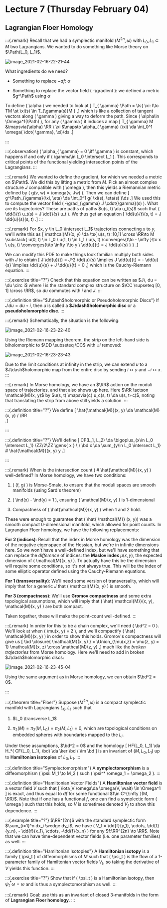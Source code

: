 # Lecture 7 (Thursday February 04)

## Lagrangian Floer Homology


:::{.remark}
Recall that we had a symplectic manifold $(M^{2n}, \omega)$ with $L_0, L_1 \subset M$ two Lagrangians.
We wanted to do something like Morse theory on $\Path(L_0, L_1)$.

![image_2021-02-16-22-21-44](figures/image_2021-02-16-22-21-44.png)

What ingredients do we need?

- Something to replace $-df$: $\alpha$

- Something to replace the vector field \( -\gradient \): we defined a metric $g^\Path$ using $\alpha$

To define \( \alpha \) we needed to look at 
\[
T_{ \gamma} \Path = \ts{ \xi: I\to TM \st \xi(s) \in T_{\gamma(s)}M } 
,\]
which is like a collection of tangent vectors along \( \gamma \) giving a way to deform the path.
Since \( \alpha\in \Omega^1(\Path) \), for any \( \gamma \) it induces a map 
\[
T_{ \gamma} M &\mapsvia{\alpha} \RR \\
\xi &\mapsto \alpha_{ \gamma} (\xi) \da \int_0^1 \omega( \dot{ \gamma}, \xi)\ds
.\]

:::

:::{.observation}
\( \alpha_{ \gamma} = 0 \iff \gamma \) is constant, which happens if and only if \( \gamma\in L_0 \intersect L_1 \).
This corresponds to critical points of the functional yielding intersection points of the Lagrangians.
:::

:::{.remark}
We wanted to define the gradient, for which we needed a metric on $\Path$.
We did this by lifting a metric from $M$.
Pick an almost complex structure $J$ compatible with \( \omega \), then this yields a Riemannian metric defined by \( g(v, w) = \omega(v, Jw) \).
Then we can define
\[
g^\Path_{\gamma}(\xi, \eta) \da \int_0^1 g( \xi(s), \eta(s) )\ds
.\]
We used this to compute the vector field \( -\grad_{\gamma} J \cdot{\gamma}(s) \).
What are its trajectories?
These are paths of paths $u(s, t) \da u_t(s)$ such that \( \dd{}{t} u_t(s) = J \dd{}{s} u_t \).
We thus get an equation
\[
\dd{u}{t}(s, t) = J \dd{u}{s}(s, t)
.\]
:::

:::{.remark}
For $x, y \in L_0 \intersect L_1$ trajectories connecting $x$ to $y$, we'll write this as 
\[
\mathcal{M}(x, y) \da \ts{ 
u(s, t) :[0,1] \cross \RR\to M 
\substack{ 
  u(0, t) \in L_0 \\ 
  u(1, t) \in L_1 \\ 
  u(s, t) \converges{t\to - \infty }\to x \\ 
  u(s, t) \converges{t\to \infty }\to y \\
  \dd{u}{t} = J \dd{u}{s}
} 
} 
.\]

We can modify this PDE to make things look familiar: multiply both sides with $J$ to obtain 
\[
J \dd{u}{t} = J^2 \dd{u}{s} \implies
J \dd{u}{t} = - \dd{u}{s} \implies
\dd{u}{s} + J \dd{u}{t} = 0
,\]
which is the Cauchy-Riemann equation.
:::

:::{.exercise title="?"}
Check that this equation can be written as $J\, du = \du \circ i$ where $i$ is the standard complex structure on $\CC \supseteq [0, 1] \cross \RR$, so $du$ commutes with $i$ and $J$.
:::

:::{.definition title="$J\dash$holomorphic or Pseudoholomorphic Discs"}
If $J\, du = du \circ i$, then $u$ is called a **$J\dash$holomorphic disc** or a **pseudoholomorphic disc**.
:::


:::{.remark}
Schematically, the situation is the following:

![image_2021-02-16-23-22-40](figures/image_2021-02-16-23-22-40.png)

Using the Riemann mapping theorem, the strip on the left-hand side is biholomorphic to $\DD \subseteq \CC$ with $\pm i$ removed:

![image_2021-02-16-23-23-43](figures/image_2021-02-16-23-23-43.png)

Due to the limit conditions at infinity in the strip, we can extend $u$ to a $J\dash$holomorphic map from the entire disc by sending $i\mapsto y$ and $-i\mapsto x$.
:::


:::{.remark}
In Morse homology, we have an $\RR$ action on the moduli space of trajectories, and that also shows up here.
Here $\RR \actson \mathcal{M}(x, y)$ by $u(s, t) \mapsvia{c} u_c(s, t) \da u(s, t+c)$, noting that translating the strip from above still yields a solution.
:::


:::{.definition title="?"}
We define
\[
\hat{\mathcal{M}}(x, y) \da \mathcal{M}(x, y) / \RR  
.\]

:::

:::{.definition title="?"}
We'll define
\[
CF(L_1, L_2) \da \bigoplus_{x\in L_0 \intersect L_1} \ZZ/2\ZZ \gens{ x } \\ \\
\bd x \da \sum_{y\in L_0 \intersect L_1} \# \hat{\mathcal{M}}(x, y) y 
.\]

:::

:::{.remark}
When is the intersection count \( \# \hat{\mathcal{M}}(x, y)  \) well-defined?
In Morse homology, we have two conditions:

1. \( (f, g) \) is Morse-Smale, to ensure that the moduli spaces are smooth manifolds (using Sard's theorem)

2. \( \ind(x) - \ind(y) = 1 \), ensuring \( \mathcal{M}(x, y)  \) is 1-dimensional

3. Compactness of \( \hat{\mathcal{M}}(x, y)  \) when 1 and 2 hold.

These were enough to guarantee that \( \hat{ \mathcal{M}} (x, y)\) was a smooth compact 0-dimensional manifold, which allowed for point counts.
In Lagrangian Floer homology, we have the following replacements:


**For 2 (indices)**:
Recall that the index in Morse homology was the dimension of the negative eigenspace of the Hessian, but we're in infinite dimensions here.
So we won't have a well-defined index, but we'll have something that can replace the *difference* of indices: the **Maslov index** $\mu(x, y)$, the expected dimension of \( \mathcal{M}(x, y)  \).
To actually have this be the dimension will require some conditions, so it's not always true.
This will be the index of some elliptic operator defined using the Cauchy-Riemann equations.

**For 1 (transversality)**:
We'll need some version of transversality, which will imply that for a generic $J$ that \( \mathcal{M}(x, y)  \) is smooth.

**For 3 (compactness)**:
We'll use **Gromov compactness** and some extra topological assumptions, which will imply that \( \hat{ \mathcal{M}}(x, y), \mathcal{M}(x, y)   \) are both compact.

Taken together, these will make the point-count well-defined.
:::

:::{.remark}
In order for this to be a chain complex, we'll need \( \bd^2 = 0 \).
We'll look at when \( \mu(x, y) = 2 \), and we'll compactify \( \hat{ \mathcal{M}}(x, y)  \) in order to show this holds.
Gromov's compactness will give us
\[
\bd \closure{ \mathcal{M}(x, y) } = \Union_{\mu(x,z) = \mu(z, y) = 1} \mathcal{M}(x, z) \cross  \mathcal{M}(z, y) 
,\]
much like the *broken trajectories* from Morse homology.
Here we'll need to add in broken $J\dash$holomorphic discs:

![image_2021-02-16-23-45-04](figures/image_2021-02-16-23-45-04.png)

Using the same argument as in Morse homology, we can obtain $\bd^2 = 0$.


:::

:::{.theorem title="Floer"}
Suppose $(M^{2n}, \omega)$ is a compact symplectic manifold with Lagrangians $L_0, L_1$ such that 

1. $L_0 \transverse L_1$

2. $\pi_2(M) = \pi_2(M, L_0) = \pi_2(M, L_1) = 0$, which are topological conditions on embedded spheres with boundaries mapped to the $L_i$.

Under these assumptions, $\bd^2 = 0$ and the homology
\[
HF(L_0, L_1) \da H_*( CF(L_0, L_1), \bd) \da \ker \bd / \im \bd
\]
is an invariant of $(M, L_0, L_1)$ up to **Hamiltonian isotopies** of $L_0, L_1$.
:::

:::{.definition title="Symplectomorphism"}
A **symplectomorphism** is a diffeomorphism \( \psi: M_1 \to M_2 \) such \( \psi^* \omega_1 = \omega_2 \).
:::

:::{.definition title="Hamiltonian Vector Fields"}
A **Hamiltonian vector field** is a vector field $V$ such that
\[
\iota_V \omega\da \omega(V, \wait) \in \Omega^1
\]
is exact, and thus equal to $df$ for some functional $f\in C^{\infty }(M, \RR)$.
Note that if one has a functional $f$, one can find a symplectic form \( \omega \) such that this holds, so $V$ is sometimes denoted $V_f$ to show this dependence.
:::

:::{.example title="?"}
$\RR^{2n}$ with the standard symplectic form $\sum_{i=1}^n dx_i \wedge dy_i$, we have \( V_f = \dd{f}{y_1}, \cdots, \dd{f}{y_n}, - \dd{f}{x_1}, \cdots, -\dd{f}{x_n} \) for any $f:\RR^{2n} \to \RR$.
Note that we can have time-dependent vector fields (i.e. one parameter families) as well.
:::

:::{.definition title="Hamiltonian Isotopies"}
A **Hamiltonian isotopy** is a family \( \psi_t \) of diffeomorphisms of $M$ such that \( \psi_t \) is the flow of a 1-parameter family of Hamiltonian vector fields $V_t$, so taking the derivative of $V$ yields this function.
:::

:::{.exercise title="?"}
Show that if \( \psi_t \) is a Hamiltonian isotopy, then $\psi_t^* \omega = \omega$ and is thus a symplectomorphism as well.
:::


:::{.remark}
Goal: use this as an invariant of closed 3-manifolds in the form of **Lagrangian Floer homology**.
:::















